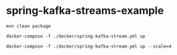 # spring-kafka-streams-example

```
mvn clean package
```

```
docker-compose -f ./docker/spring-kafka-stream.yml up
```

```
docker-compose -f ./docker/spring-kafka-stream.yml up --scale=4
```